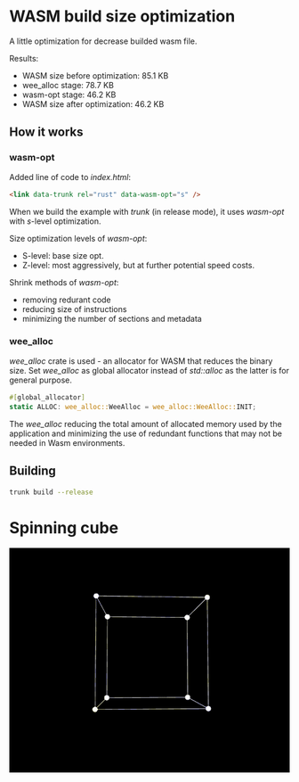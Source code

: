 # WASM build size optimization
A little optimization for decrease builded wasm file.

Results:
- WASM size before optimization: 85.1 KB
- wee_alloc stage: 78.7 KB
- wasm-opt stage: 46.2 KB
- WASM size after optimization: 46.2 KB

## How it works
### wasm-opt
Added line of code to *index.html*:
```html
<link data-trunk rel="rust" data-wasm-opt="s" />
```
When we build the example with *trunk* (in release mode), it uses *wasm-opt* with *s*-level optimization.

Size optimization levels of *wasm-opt*:
  - S-level: base size opt.
  - Z-level: most aggressively, but at further potential speed costs.

Shrink methods of *wasm-opt*:
  - removing redurant code
  - reducing size of instructions
  - minimizing the number of sections and metadata

### wee_alloc
*wee_alloc* crate is used - an allocator for WASM that reduces the binary size.
Set *wee_alloc* as global allocator instead of *std::alloc* as the latter is for general purpose.
```rust
#[global_allocator]
static ALLOC: wee_alloc::WeeAlloc = wee_alloc::WeeAlloc::INIT;
```
The *wee_alloc* reducing the total amount of allocated memory used by the application and minimizing the use of redundant functions that may not be needed in Wasm environments.

## Building
```bash
trunk build --release
```

# Spinning cube
![](./spinning_cube.gif)
